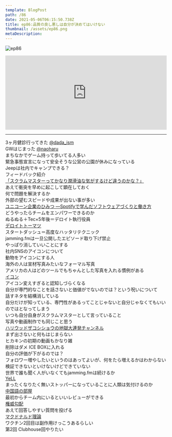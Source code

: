 ```yaml
---  
template: BlogPost  
path: /86
date: 2021-05-06T06:15:50.738Z  
title: ep86:品質の良し悪しは自分が決めてはいけない
thumbnail: /assets/ep86.png
metaDescription:  
---  
```

![ep86](/assets/ep86.png)  

<iframe src="https://open.spotify.com/embed/episode/1m7LFP1cQMMwSKIIXLPtJs" width="100%" height="232" frameBorder="0" allowfullscreen="" allow="autoplay; clipboard-write; encrypted-media; fullscreen; picture-in-picture"></iframe>

***  


3ヶ月健診行ってきた [@dada_ism](https://twitter.com/dada_ism)  
GWはじまった [@naoharu](https://twitter.com/naoharu)   
まちなかでゲーム持って歩いてる人多い  
緊急事態宣言になって安全そうな公営の公園が休みになっている  
Jeepは社内でキャンプできる？  
フィードバック紹介  
[「スクラムマスターってかなり潤滑油な気がするけど違うのかな？」](https://twitter.com/nabe_merchant/status/1387050243632504850)  
あえて衝突を早めに起こして顕在しておく  
何で問題を解決するか  
外部の望むスピードや成果が出ない事が多い  
[ユニコーン企業のひみつ ―Spotifyで学んだソフトウェアづくりと働き方](https://amzn.to/3EscLep)  
どうやったらチームをエンパワーできるのか  
ぬるぬる＋Tec×5年後＝デロイト執行役員  
[デロイトトーマツ](https://www2.deloitte.com/jp/ja.html)  
スタートダッシュ＝高度なハッタリテクニック  
jamming.fmは一旦公開したエピソード取り下げ禁止  
やっぱり消していいことにする  
社内SNSのアイコンについて  
動物をアイコンにする人  
海外の人は宣材写真みたいなフォーマル写真  
アメリカの人はどのツールでもちゃんとした写真を入れる慣例がある  
[イコン](https://ja.wikipedia.org/wiki/%E3%82%A4%E3%82%B3%E3%83%B3)  
アイコン変えすぎると認知しづらくなる  
自分が専門的なことを話さないと価値がでないのでは？という呪いについて  
話すネタを結構消している  
自分だけが知っている、専門性があるってことじゃないと自分じゃなくてもいいのではとなってしまう  
いつも自分自身がスクラムマスターとして言っていること  
写真や動画制作でも同じこと思う  
[ハリウッドザコシショウの地獄大連発チャンネル](https://www.youtube.com/channel/UClLAjXeBRVL3q8qYNY5pdVA)  
まず出さないと何もはじまらない  
ヒカキンの初期の動画もかなり雑  
削除はダメ ICE BOXに入れる  
自分の評価が下がるのでは？  
フォロワー増やしたいというのはあってよいが、何をたら増えるかはわからない  
検証できないといけないけどできていない  
世界で誰も聞く人がいなくてもjamming.fmは続けるか  
[YeLL](https://www.yell4u.jp/)    
まったくなりたく無いストッパーになっていることに人類は気付けるのか  
[中国語の部屋](https://ja.wikipedia.org/wiki/%E4%B8%AD%E5%9B%BD%E8%AA%9E%E3%81%AE%E9%83%A8%E5%B1%8B)  
最初からチーム内にいるといいレビューができる  
[権威勾配](https://team.hatenablog.jp/entry/2015/01/05/094543)  
あえて回答しやすい質問を投げる  
[マクドナルド理論](https://gigazine.net/news/20130502-mcdonalds-theory/)  
ワクチン2回目は副作用けっこうあるらしい  
第2回 Clubhouse回やりたい  
